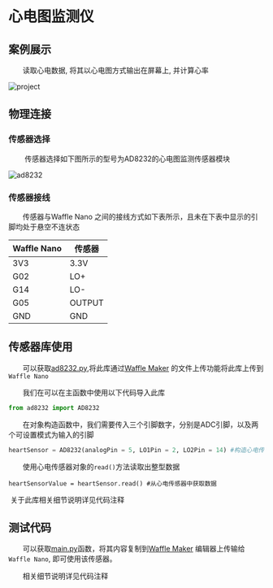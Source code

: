 # 心电图监测仪

## 案例展示

  读取心电数据, 将其以心电图方式输出在屏幕上, 并计算心率

![project](https://gitee.com/xinyuan-zhu/waffle-nano-v1-sensor-lib/raw/master/AD8232/img/project.jpg)

## 物理连接

### 传感器选择

   传感器选择如下图所示的型号为AD8232的心电图监测传感器模块

![ad8232](https://gitee.com/xinyuan-zhu/waffle-nano-v1-sensor-lib/raw/master/AD8232/img/ad8232.jpg)

### 传感器接线

  传感器与Waffle Nano 之间的接线方式如下表所示，且未在下表中显示的引脚均处于悬空不连状态

| Waffle Nano | 传感器 |
| ----------- | ------ |
| 3V3         | 3.3V   |
| G02         | LO+    |
| G14         | LO-    |
| G05         | OUTPUT |
| GND         | GND    |

## 传感器库使用

  可以获取[ad8232.py](https://gitee.com/blackwalnutlabs/waffle-nano-v1-sensor-lib/blob/master/AD8232/code/ad8232.py),将此库通过[Waffle Maker](https://wafflenano.blackwalnut.tech/ide/index.html#/editor) 的文件上传功能将此库上传到`Waffle Nano`

  我们在可以在主函数中使用以下代码导入此库

```python
from ad8232 import AD8232
```

  在对象构造函数中，我们需要传入三个引脚数字，分别是ADC引脚，以及两个可设置模式为输入的引脚

```python
heartSensor = AD8232(analogPin = 5, LO1Pin = 2, LO2Pin = 14) #构造心电传感器对象
```

  使用心电传感器对象的`read()`方法读取出整型数据

```
heartSensorValue = heartSensor.read() #从心电传感器中获取数据
```

​		关于此库相关细节说明详见代码注释

## 测试代码

  可以获取[main.py](https://gitee.com/blackwalnutlabs/waffle-nano-v1-sensor-lib/blob/master/AD8232/code/main.py)函数，将其内容复制到[Waffle Maker](https://wafflenano.blackwalnut.tech/ide/index.html#/editor) 编辑器上传输给`Waffle Nano`,   即可使用该传感器。

  相关细节说明详见代码注释